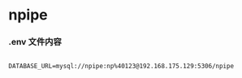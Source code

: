 # npipe







### .env 文件内容

```

DATABASE_URL=mysql://npipe:np%40123@192.168.175.129:5306/npipe

```

